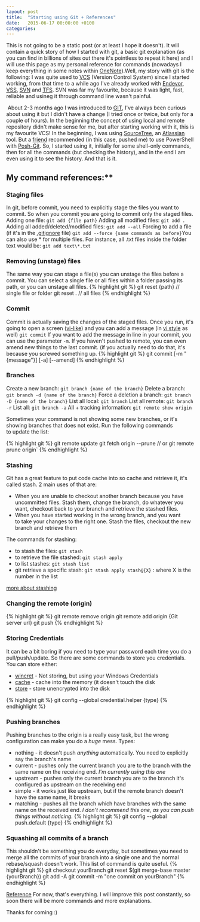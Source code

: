 ```yaml
---
layout: post
title:  "Starting using Git + References"
date:   2015-06-17 00:00:00 +0100
categories:
---
```

This is not going to be a static post (or at least I hope it doesn't). It will contain a quick story of how I started with git, a basic git explanation (as you can find in billions of sites out there it's pointless to repeat it here) and I will use this page as my personal reference for commands (nowadays I keep everything in some notes within [OneNote](https://www.onenote.com/)).Well, my story with git is the following: I was quite used to [VCS](https://en.wikipedia.org/wiki/Version_control) (Version Control System) since I started working, from that time to a while ago I've already worked with [Endevor](https://en.wikipedia.org/wiki/Endevor), [VSS](https://en.wikipedia.org/wiki/Microsoft_Visual_SourceSafe), [SVN](https://en.wikipedia.org/wiki/Apache_Subversion) and [TFS](https://en.wikipedia.org/wiki/Team_Foundation_Server). SVN was far my favourite, because it was light, fast, reliable and usineg it through command line wasn't painful.
<!--more-->
 About 2-3 months ago I was introduced to [GIT](https://en.wikipedia.org/wiki/Git_(software)), I've always been curious about using it but I didn't have a change (I tried once or twice, but only for a couple of hours). In the beginning the concept of using local and remote repository didn't make sense for me, but after starting working with it, this is my favourite VCS! In the beginning, I was using [SourceTree](https://www.sourcetreeapp.com/), an [Atlassian](https://www.atlassian.com/) tool. But a [friend](http://www.nepomuceno.ninja/Managing-Azure-with-GO/) recommended (in this case, pushed me) to use PowerShell with [Posh-Git](https://github.com/dahlbyk/posh-git). So, I started using it, initially for some shell-only commands, then for all the commands (but checking the history), and in the end I am even using it to see the history. And that is it.

## My command references:**

### Staging files
In git, before commit, you need to explicitly stage the files you want to commit. So when you commit you are going to commit only the staged files. Adding one file: `git add {file path}` Adding all modified files: `git add .` Adding all added/deleted/modified files: `git add --all` Forcing to add a file (if it's in the [.gitignore](http://git-scm.com/docs/gitignore) file) `git add --force {same commands as before}`You can also use * for multiple files. For instance, all .txt files inside the folder text would be: `git add text\*.txt`

### Removing (unstage) files
The same way you can stage a file(s) you can unstage the files before a commit. You can select a single file or all files within a folder passing its path, or you can unstage all files.
{% highlight git %}
git reset {path} // single file or folder
git reset . // all files
{% endhighlight %}

### Commit
Commit is actually saving the changes of the staged files. Once you run, it's going to open a screen ([vi-like](https://en.wikipedia.org/wiki/Vi)) and you can add a message (in [vi style](https://www.cs.colostate.edu/helpdocs/vi.html) as well) `git commit` If you want to add the message in line in your commit, you can use the parameter `-m`. If you haven't pushed to remote, you can even amend new things to the last commit. (if you actually need to do that, it's because you screwed something up.
{% highlight git %}
git commit [-m "{message"}] [-a] [--amend]
{% endhighlight %}

### Branches
Create a new branch: `git branch {name of the branch}` Delete a branch: `git branch -d {name of the branch}` Force a deletion a branch: `git branch -D {name of the branch}` List all local: `git branch` List all remote: `git branch -r` List all: `git branch -a` All + tracking information: `git remote show origin`

Sometimes your command is not showing some new branches, or it's showing branches that does not exist. Run the following commands to update the list:

{% highlight git %}
git remote update
git fetch origin --prune // or git remote prune origin`
{% endhighlight %}

### Stashing
Git has a great feature to put code cache into so cache and retrieve it, it's called stash. 2 main uses of that are:

* When you are unable to checkout another branch because you have uncommitted files. Stash them, change the branch, do whatever you want, checkout back to your branch and retrieve the stashed files.
* When you have started working in the wrong branch, and you want to take your changes to the right one. Stash the files, checkout the new branch and retrieve them

The commands for stashing:

* to stash the files: `git stash`
* to retrieve the file stashed: `git stash apply`
* to list stashes: `git stash list`
* git retrieve a specific stash: `git stash apply stash@{X}` : where X is the number in the list

[more about stashing](https://git-scm.com/book/en/v1/Git-Tools-Stashing)

### Changing the remote (origin)
{% highlight git %}
git remote remove origin
git remote add origin {Git server url}
git push
{% endhighlight %}

### Storing Credentials
It can be a bit boring if you need to type your password each time you do a pull/push/update. So there are some commands to store you credentials. You can store either:

*   [wincret](https://help.github.com/articles/caching-your-github-password-in-git/) - Not storing, but using your Windows Credentials
*   [cache](http://git-scm.com/docs/git-credential-cache) - cache into the memory (it doesn't touch the disk
*   [store](http://git-scm.com/docs/git-credential-store) - store unencrypted into the disk

{% highlight git %}
git config --global credential.helper {type}
{% endhighlight %}

### Pushing branches
Pushing branches to the origin is a really easy task, but the wrong configuration can make you do a *huge* mess. Types:

* nothing - it doesn't push *anything* automatically. You need to explicitly say the branch's name
* current - pushes only the current branch you are to the branch with the same name on the receiving end. *I'm currently using this one*
* upstream - pushes only the current branch you are to the branch it's configured as upstream on the receiving end
* simple - it works just like upstream, but if the remote branch doesn't have the same name, it breaks
* matching - pushes all the branch which have branches with the same name on the received end. *I don't recommend this one, as you can push things without noticing.*
{% highlight git %}
git config --global push.default {type}
{% endhighlight %}

### Squashing all commits of a branch
This shouldn't be something you do everyday, but sometimes you need to merge all the commits of your branch into a single one and the normal rebase/squash doesn't work. This list of command is quite useful.
{% highlight git %}
git checkout yourBranch
git reset $(git merge-base master {yourBranch})
git add -A
git commit -m "one commit on yourBranch"
{% endhighlight %}

[Reference](http://stackoverflow.com/questions/25356810/git-how-to-squash-all-commits-on-branch) For now, that's everything. I will improve this post constantly, so soon there will be more commands and more explanations.

Thanks for coming :)

